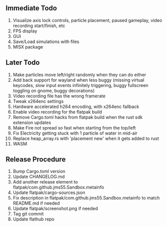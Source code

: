 ## Immediate Todo
1. Visualize axis lock controls, particle placement, paused gameplay, video recording start/finish, etc
2. FPS display
3. GUI
4. Save/Load simulations with files
5. MISX package

## Later Todo
1. Make particles move left/right randomly when they can do either
2. Add back support for wayland when less buggy (missing virtual keycodes, slow input events infinitely triggering, buggy fullscreen toggling on gnome, buggy decorations)
3. Video recording file has the wrong framerate
4. Tweak x264enc settings
5. Hardware accelerated h264 encoding, with x264enc fallback
6. Enable video recording for the flatpak build
7. Remove Cargo.toml hacks from flatpak build when the rust sdk extension updates
8. Make Fire not spread so fast when starting from the top/left
9. Fix Electricity getting stuck with 1 particle of water in mid-air
10. Replace heap_array.rs with 'placement new' when it gets added to rust
11. WASM

## Release Procedure
1. Bump Cargo.toml version
2. Update CHANGELOG.md
3. Add another release element to flatpak/com.github.jms55.Sandbox.metainfo
4. Update flatpak/cargo-sources.json
5. Fix description in flatpak/com.github.jms55.Sandbox.metainfo to match README.md if needed
6. Update flatpak/screenshot.png if needed
7. Tag git commit
8. Update flathub repo
